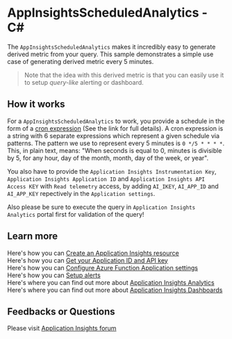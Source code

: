 # AppInsightsScheduledAnalytics - C<span>#</span>

The `AppInsightsScheduledAnalytics` makes it incredibly easy to generate derived metric from your query. 
This sample demonstrates a simple use case of generating derived metric every 5 minutes.

> Note that the idea with this derived metric is that you can easily use it to setup _query-like_ alerting or dashboard.

## How it works

For a `AppInsightsScheduledAnalytics` to work, 
you provide a schedule in the form of a [cron expression](https://en.wikipedia.org/wiki/Cron#CRON_expression) (See the link for full details). 
A cron expression is a string with 6 separate expressions which represent a given schedule via patterns. 
The pattern we use to represent every 5 minutes is `0 */5 * * * *`. 
This, in plain text, means: "When seconds is equal to 0, minutes is divisible by 5, for any hour, day of the month, month, day of the week, or year".

You also have to provide the `Application Insights Instrumentation Key`, 
`Application Insights Application ID` and `Application Insights API Access KEY` with `Read telemetry` access, 
by adding `AI_IKEY`, `AI_APP_ID` and `AI_APP_KEY` repectively in the `Application settings`.

Also please be sure to execute the query in `Application Insights Analytics` portal first for validation of the query!

## Learn more

Here's how you can [Create an Application Insights resource](https://docs.microsoft.com/en-us/azure/application-insights/app-insights-create-new-resource)  
Here's how you can [Get your Application ID and API key](https://dev.applicationinsights.io/documentation/Authorization/API-key-and-App-ID)  
Here's how you can [Configure Azure Function Application settings](https://docs.microsoft.com/en-us/azure/azure-functions/functions-how-to-use-azure-function-app-settings)  
Here's how you can [Setup alerts](https://docs.microsoft.com/en-us/azure/application-insights/app-insights-alerts)  
Here's where you can find out more about [Application Insights Analytics](https://docs.microsoft.com/en-us/azure/application-insights/app-insights-analytics)  
Here's where you can find out more about [Application Insights Dashboards](https://docs.microsoft.com/en-us/azure/application-insights/app-insights-dashboards)

## Feedbacks or Questions

Please visit [Application Insights forum](https://social.msdn.microsoft.com/Forums/vstudio/en-US/home?forum=ApplicationInsights)
